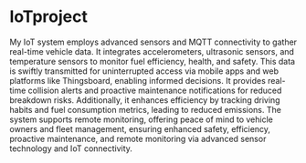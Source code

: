 # IoTproject

My IoT system employs advanced sensors and MQTT connectivity to gather real-time vehicle data. It integrates accelerometers, ultrasonic sensors, and temperature sensors to monitor fuel efficiency, health, and safety. This data is swiftly transmitted for uninterrupted access via mobile apps and web platforms like Thingsboard, enabling informed decisions. It provides real-time collision alerts and proactive maintenance notifications for reduced breakdown risks. Additionally, it enhances efficiency by tracking driving habits and fuel consumption metrics, leading to reduced emissions. The system supports remote monitoring, offering peace of mind to vehicle owners and fleet management, ensuring enhanced safety, efficiency, proactive maintenance, and remote monitoring via advanced sensor technology and IoT connectivity.
